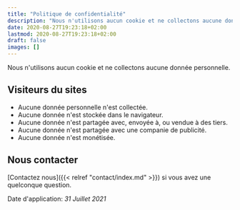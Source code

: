 ```yaml
---
title: "Politique de confidentialité"
description: "Nous n'utilisons aucun cookie et ne collectons aucune donnée personnelle"
date: 2020-08-27T19:23:18+02:00
lastmod: 2020-08-27T19:23:18+02:00
draft: false
images: []
---
```


Nous n'utilisons aucun cookie et ne collectons aucune donnée personnelle.

## Visiteurs du sites

- Aucune donnée personnelle n'est collectée.
- Aucune donnée n'est stockée dans le navigateur.
- Aucune donnée n'est partagée avec, envoyée à, ou vendue à des tiers.
- Aucune donnée n'est partagée avec une companie de publicité.
- Aucune donnée n'est monétisée.

## Nous contacter

[Contactez nous]({{< relref "contact/index.md" >}}) si vous avez une quelconque question.

Date d'application: _31 Juillet 2021_
